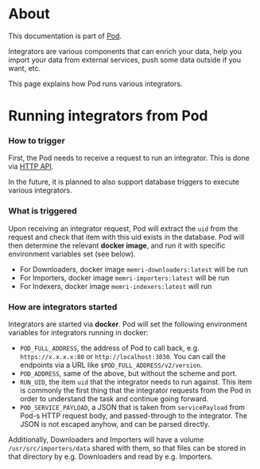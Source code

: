# About
This documentation is part of [Pod](../README.md).

Integrators are various components that can enrich your data,
help you import your data from external services, push some data outside if you want, etc.

This page explains how Pod runs various integrators.

# Running integrators from Pod

### How to trigger
First, the Pod needs to receive a request to run an integrator.
This is done via [HTTP API](./HTTP_API.md).

In the future, it is planned to also support database triggers to execute various integrators.

### What is triggered
Upon receiving an integrator request, Pod will extract the `uid` from the request
and check that item with this uid exists in the database.
Pod will then determine the relevant **docker image**,
and run it with specific environment variables set (see below).

* For Downloaders, docker image `memri-downloaders:latest` will be run
* For Importers, docker image `memri-importers:latest` will be run
* For Indexers, docker image `memri-indexers:latest` will run

### How are integrators started
Integrators are started via **docker**.
Pod will set the following environment variables for integrators running in docker:

* `POD_FULL_ADDRESS`, the address of Pod to call back,
  e.g. `https://x.x.x.x:80` or `http://localhost:3030`.
  You can call the endpoints via a URL like `$POD_FULL_ADDRESS/v2/version`.
* `POD_ADDRESS`, same of the above, but without the scheme and port.
* `RUN_UID`, the item `uid` that the integrator needs to run against.
  This item is commonly the first thing that the integrator requests from the Pod in order
  to understand the task and continue going forward.
* `POD_SERVICE_PAYLOAD`, a JSON that is taken from `servicePayload` from Pod-s HTTP request body,
  and passed-through to the integrator. The JSON is not escaped anyhow, and can be parsed directly.

Additionally, Downloaders and Importers will have a volume `/usr/src/importers/data`
shared with them, so that files can be stored
in that directory by e.g. Downloaders and read by e.g. Importers.
